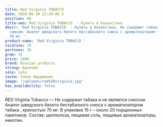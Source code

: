 ```yaml
---
title: Red Virginia TOBACCO
date: 2020-06-30 22:20:00 Z
position: 68
title-seo: Red Virginia TOBACCO  - Купить в Казахстане
descr: 'Red Virginia TOBACCO  - Купить в Казахстане, Не содержит табака и не является
  снюсом. Аналог шведского белого бестабачного снюса с ароматизатором табака , крепостью
  70 мг. '
product-name: 'Red Virginia TOBACCO '
nicotine: 70
portions: 20
gram: 15
price: 1800
brand: Russian products
strong: Крепкий
sale: sale
taste: Табак Вирджиния
image: "/uploads/red%20virginia.jpg"
has_availability: false
---
```


RED Virginia Tobacco — Не содержит табака и не является снюсом. Аналог шведского белого бестабачного снюса с ароматизатором табака , крепостью 70 мг. 
В упаковке 15 г – около 20 порционных пакетиков.
Состав: целлюлоза, пищевая соль, пищевые ароматизаторы, никотин.